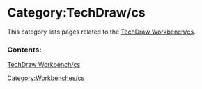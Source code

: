 # Category:TechDraw/cs
This category lists pages related to the [TechDraw Workbench/cs](TechDraw_Workbench/cs.md).

### Contents:

[TechDraw Workbench/cs](TechDraw_Workbench/cs.md)

[Category:Workbenches/cs](Category:Workbenches/cs.md)
